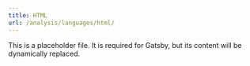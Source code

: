```yaml
---
title: HTML
url: /analysis/languages/html/
---
```


This is a placeholder file. It is required for Gatsby, but its content will be dynamically replaced.
